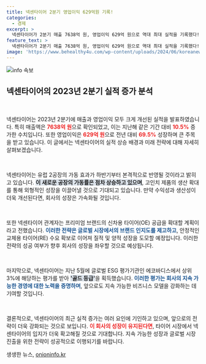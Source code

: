 ```yaml
---
title: 넥센타이어 2분기 영업이익 629억원 기록!
categories:
  - 경제
excerpt: >
  넥센타이어가 2분기 매출 7638억 원, 영업이익 629억 원으로 역대 최대 실적을 기록했다! 유럽 2공장 가동 효과로 하반기 성장 기대감이 커지는 가운데, 프리미엄 타이어 시장에서도 입지를 강화할 계획. 클릭해 자세히 알아보세요!
feature_text: >
  넥센타이어가 2분기 매출 7638억 원, 영업이익 629억 원으로 역대 최대 실적을 기록했다! 유럽 2공장 가동 효과로 하반기 성장 기대감이 커지는 가운데, 프리미엄 타이어 시장에서도 입지를 강화할 계획. 클릭해 자세히 알아보세요!
image: 'https://www.behealthy4u.com/wp-content/uploads/2024/06/koreanews.jpg'
---
```


<p><img src="https://www.behealthy4u.com/wp-content/uploads/2024/06/koreanews.jpg" alt="info 속보" /></p>

<h2 data-ke-size="size26">넥센타이어의 2023년 2분기 실적 증가 분석</h2>

<p data-ke-size="size16">&nbsp;</p>

<p>넥센타이어는 2023년 2분기에 매출과 영업이익 모두 크게 개선된 실적을 발표하였습니다. 특히 매출액은 <b><span style="color: #ee2323;">7638억 원</span></b>으로 확인되었고, 이는 지난해 같은 기간 대비 <b><span style="color: #ee2323;">10.5%</span></b> 증가한 수치입니다. 또한 영업이익은 <b><span style="color: #ee2323;">629억 원</span></b>으로 전년 대비 <b><span style="color: #ee2323;">69.5%</span></b> 성장하며 큰 주목을 받고 있습니다. 이 글에서는 넥센타이어의 실적 상승 배경과 미래 전략에 대해 자세히 살펴보겠습니다.</p>

<p data-ke-size="size16">&nbsp;</p>

<p>넥센타이어는 유럽 2공장의 가동 효과가 하반기부터 본격적으로 반영될 것이라고 밝히고 있습니다. <b><span style="background-color: #21538527;">이 새로운 공장의 가동률은 점차 상승하고 있으며</span></b>, 고인치 제품의 생산 확대를 통해 외형적인 성장을 이끌어낼 것으로 기대되고 있습니다. 만약 수익성과 생산성이 더욱 개선된다면, 회사의 성장은 가속화될 것입니다.</p>

<p data-ke-size="size16">&nbsp;</p>

<p>또한 넥센타이어 관계자는 프리미엄 브랜드의 신차용 타이어(OE) 공급을 확대할 계획이라고 전했습니다. <b><span style="color: #1a5490;">이러한 전략은 글로벌 시장에서의 브랜드 인지도를 제고하고</span></b>, 안정적인 교체용 타이어(RE) 수요 확보로 이어져 질적 및 양적 성장을 도모할 예정입니다. 이러한 전략의 성공 여부가 향후 회사의 성장을 좌우할 것으로 예상됩니다.</p>

<p data-ke-size="size16">&nbsp;</p>

<p>마지막으로, 넥센타이어는 지난 5월에 글로벌 ESG 평가기관인 에코바디스에서 상위 3%에 해당하는 평가를 받아 <b><span style="background-color: #21538527;">'골드 등급'</span></b>을 획득했습니다. <b><span style="color: #1a5490;">이러한 평가는 회사의 지속 가능한 경영에 대한 노력을 증명하며</span></b>, 앞으로도 지속 가능한 비즈니스 모델을 강화하는 데 기여할 것입니다.</p>

<p data-ke-size="size16">&nbsp;</p>

<p>결론적으로, 넥센타이어의 최근 실적 증가는 여러 요인에 기인하고 있으며, 앞으로의 전략이 더욱 강화되는 것으로 보입니다. <b><span style="color: #ee2323;">이 회사의 성장이 유지된다면</span></b>, 타이어 시장에서 넥센타이어의 입지가 더욱 확고해질 것으로 기대합니다. 지속 가능한 성장과 글로벌 시장 진출을 위한 전략이 성공적으로 이행되기를 바랍니다.</p>
생생한 뉴스, <a href="https://onioninfo.kr" rel="dofollow">onioninfo.kr</a>


